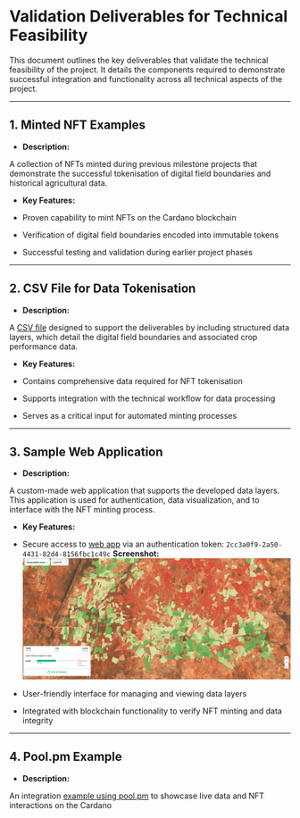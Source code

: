 # Validation Deliverables for Technical Feasibility

  

This document outlines the key deliverables that validate the technical feasibility of the project. It details the components required to demonstrate successful integration and functionality across all technical aspects of the project.

  

---

  

## 1. Minted NFT Examples

  

-  **Description:**

A collection of NFTs minted during previous milestone projects that demonstrate the successful tokenisation of digital field boundaries and historical agricultural data.

-  **Key Features:**

- Proven capability to mint NFTs on the Cardano blockchain

- Verification of digital field boundaries encoded into immutable tokens

- Successful testing and validation during earlier project phases

  

---

  

## 2. CSV File for Data Tokenisation

  

-  **Description:**

A [CSV file](src/DigiFarm_NMKR_previews.csv) designed to support the deliverables by including structured data layers, which detail the digital field boundaries and associated crop performance data.

-  **Key Features:**

- Contains comprehensive data required for NFT tokenisation

- Supports integration with the technical workflow for data processing

- Serves as a critical input for automated minting processes

  

---

  

## 3. Sample Web Application

  

-  **Description:**

A custom-made web application that supports the developed data layers. This application is used for authentication, data visualization, and to interface with the NFT minting process.

  

-  **Key Features:**

- Secure access to [web app](https://d25s527c2hkvy4.cloudfront.net/#9.3/-2.2151/37.8374) via an authentication token: `2cc3a0f9-2a50-4431-82d4-8156fbc1c49c`
  **Screenshot:**
![DigiFarm Sample Web Application](media/digifarm_app.png)

- User-friendly interface for managing and viewing data layers

- Integrated with blockchain functionality to verify NFT minting and data integrity

  


  

---

  

## 4. Pool.pm Example

  

-  **Description:**

An integration [example using pool.pm](https://pool.pm/asset1zsqw5epzclynwcyev9phfgwc8agn880709ue0n) to showcase live data and NFT interactions on the Cardano

